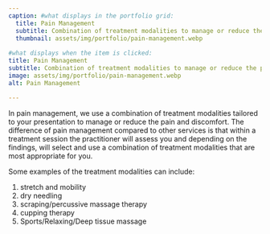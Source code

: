 ```yaml
---
caption: #what displays in the portfolio grid:
  title: Pain Management
  subtitle: Combination of treatment modalities to manage or reduce the pain and discomfort.
  thumbnail: assets/img/portfolio/pain-management.webp
  
#what displays when the item is clicked:
title: Pain Management
subtitle: Combination of treatment modalities to manage or reduce the pain and discomfort.
image: assets/img/portfolio/pain-management.webp
alt: Pain Management

---
```

In pain management, we use a combination of treatment modalities tailored to your presentation to manage or reduce the pain and discomfort. The difference of pain management compared to other services is that within a treatment session the practitioner will assess you and depending on the findings, will select and use a combination of treatment modalities that are most appropriate for you.

Some examples of the treatment modalities can include:
1. stretch and mobility
2. dry needling
3. scraping/percussive massage therapy
4. cupping therapy
5. Sports/Relaxing/Deep tissue massage
